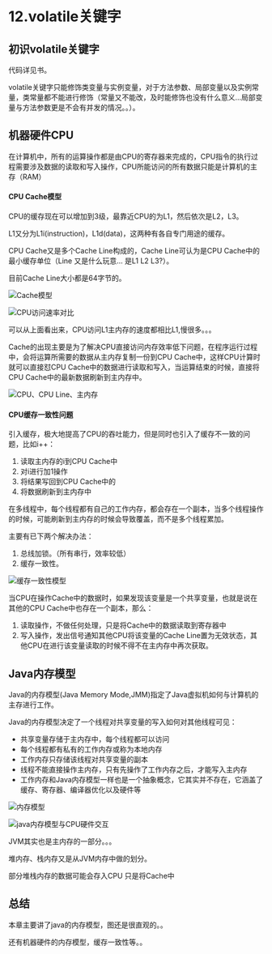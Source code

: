 # 12.volatile关键字

## 初识volatile关键字
代码详见书。

volatile关键字只能修饰类变量与实例变量，对于方法参数、局部变量以及实例常量，类常量都不能进行修饰（常量又不能改，及时能修饰也没有什么意义...局部变量与方法参数更是不会有并发的情况。。）。

## 机器硬件CPU

在计算机中，所有的运算操作都是由CPU的寄存器来完成的，CPU指令的执行过程需要涉及数据的读取和写入操作，CPU所能访问的所有数据只能是计算机的主存（RAM）

#### CPU Cache模型

CPU的缓存现在可以增加到3级，最靠近CPU的为L1，然后依次是L2，L3。

L1又分为L1i(instruction)，L1d(data)，这两种有各自专门用途的缓存。


CPU Cache又是多个Cache Line构成的，Cache Line可认为是CPU Cache中的最小缓存单位（Line 又是什么玩意... 是L1 L2 L3?）。

目前Cache Line大小都是64字节的。

![Cache模型](https://tvax3.sinaimg.cn/large/005VwC5mly1g9adsdjaw3j30iz09ctfk.jpg)

![CPU访问速率对比](https://tva3.sinaimg.cn/large/005VwC5mly1g9aduabjcuj30op0d6wjr.jpg)

可以从上面看出来，CPU访问L1主内存的速度都相比L1,慢很多。。。

Cache的出现主要是为了解决CPU直接访问内存效率低下问题，在程序运行过程中，会将运算所需要的数据从主内存复制一份到CPU Cache中，这样CPU计算时就可以直接怼CPU Cache中的数据进行读取和写入，当运算结束的时候，直接将CPU Cache中的最新数据刷新到主内存中。

![CPU、CPU Line、主内存](https://tva2.sinaimg.cn/large/005VwC5mly1g9ael4bzkfj30ej088jv5.jpg)

#### CPU缓存一致性问题

引入缓存，极大地提高了CPU的吞吐能力，但是同时也引入了缓存不一致的问题，比如i++：

1. 读取主内存的i到CPU Cache中
2. 对i进行加1操作
3. 将结果写回到CPU Cache中的
4. 将数据刷新到主内存中

在多线程中，每个线程都有自己的工作内存，都会存在一个副本，当多个线程操作的时候，可能刷新到主内存的时候会导致覆盖，而不是多个线程累加。

主要有已下两个解决办法：

1. 总线加锁。（所有串行，效率较低）
2. 缓存一致性。

![缓存一致性模型](https://tvax1.sinaimg.cn/large/005VwC5mly1g9cd5uza4zj30t40codpp.jpg)

当CPU在操作Cache中的数据时，如果发现该变量是一个共享变量，也就是说在其他的CPU Cache中也存在一个副本，那么：
1. 读取操作，不做任何处理，只是将Cache中的数据读取到寄存器中
2. 写入操作，发出信号通知其他CPU将该变量的Cache Line置为无效状态，其他CPU在进行该变量读取的时候不得不在主内存中再次获取。

## Java内存模型

Java的内存模型(Java Memory Mode,JMM)指定了Java虚拟机如何与计算机的主存进行工作。

Java的内存模型决定了一个线程对共享变量的写入如何对其他线程可见：

* 共享变量存储于主内存中，每个线程都可以访问
* 每个线程都有私有的工作内存或称为本地内存
* 工作内存只存储该线程对共享变量的副本
* 线程不能直接操作主内存，只有先操作了工作内存之后，才能写入主内存
* 工作内存和Java内存模型一样也是一个抽象概念，它其实并不存在，它涵盖了缓存、寄存器、编译器优化以及硬件等

![内存模型](https://tva1.sinaimg.cn/large/005VwC5mly1g9cdq7b0qdj30jr0coaik.jpg)

![java内存模型与CPU硬件交互](https://tva2.sinaimg.cn/large/005VwC5mly1g9cdt6eqlxj30u609on54.jpg)

JVM其实也是主内存的一部分。。。

堆内存、栈内存又是从JVM内存中做的划分。

部分堆栈内存的数据可能会存入CPU 只是将Cache中

## 总结

本章主要讲了java的内存模型，图还是很直观的。。

还有机器硬件的内存模型，缓存一致性等。。
